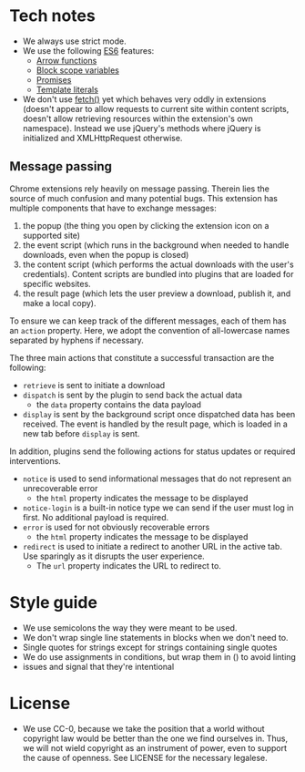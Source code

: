 # Tech notes
- We always use strict mode.
- We use the following [ES6](http://help.wtf/es6) features:
  - [Arrow functions](http://help.wtf/es6:arrow)
  - [Block scope variables](http://help.wtf/es6:block)
  - [Promises](http://help.wtf/es6:promise)
  - [Template literals](http://help.wtf/es6:template)
- We don't use [fetch()](http://devdocs.io/dom/globalfetch/fetch) yet
  which behaves very oddly in extensions (doesn't
  appear to allow requests to current site within content scripts, doesn't
  allow retrieving resources within the extension's own namespace). Instead
  we use jQuery's methods where jQuery is initialized and XMLHttpRequest
  otherwise.

## Message passing

Chrome extensions rely heavily on message passing. Therein lies the source of
much confusion and many potential bugs. This extension has multiple components
that have to exchange messages:

1. the popup (the thing you open by clicking the extension icon on a supported
   site)
2. the event script (which runs in the background when needed to handle
  downloads, even when the popup is closed)
3. the content script (which performs the actual downloads with the user's
   credentials). Content scripts are bundled into plugins that are loaded for
   specific websites.
4. the result page (which lets the user preview a download, publish it, and make
   a local copy).

To ensure we can keep track of the different messages, each of them has an
`action` property. Here, we adopt the convention of all-lowercase names
separated by hyphens if necessary.

The three main actions that constitute a successful transaction are the
following:

- `retrieve` is sent to initiate a download
- `dispatch` is sent by the plugin to send back the actual data
  - the `data` property contains the data payload
- `display` is sent by the background script once dispatched data has been
  received. The event is handled by the result page, which is loaded in a
  new tab before `display` is sent.

In addition, plugins send the following actions for status updates or required
interventions.

- `notice` is used to send informational messages that do not represent
  an unrecoverable error
  - the `html` property indicates the message to be displayed
- `notice-login` is a built-in notice type we can send if the user must log in
  first. No additional payload is required.
- `error` is used for not obviously recoverable errors
  - the `html` property indicates the message to be displayed
- `redirect` is used to initiate a redirect to another URL in the active tab.
  Use sparingly as it disrupts the user experience.
  - The `url` property indicates the URL to redirect to.


# Style guide
- We use semicolons the way they were meant to be used.
- We don't wrap single line statements in blocks when we don't need to.
- Single quotes for strings except for strings containing single quotes
- We do use assignments in conditions, but wrap them in () to avoid linting
- issues and signal that they're intentional

# License
- We use CC-0, because we take the position that a world without copyright
  law would be better than the one we find ourselves in. Thus, we will not
  wield copyright as an instrument of power, even to support the cause of
  openness. See LICENSE for the necessary legalese.
